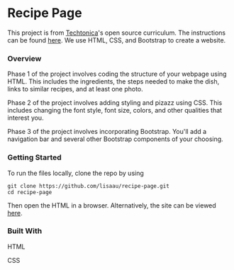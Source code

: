 # Recipe Page

This project is from [Techtonica](https://techtonica.org/)'s open source curriculum. The instructions can be found [here](https://github.com/Techtonica/curriculum/tree/master/projects/recipe-page). We use HTML, CSS, and Bootstrap to create a website.

### Overview

Phase 1 of the project involves coding the structure of your webpage using HTML. This includes the ingredients, the steps needed to make the dish, links to similar recipes, and at least one photo.

Phase 2 of the project involves adding styling and pizazz using CSS. This includes changing the font style, font size, colors, and other qualities that interest you.

Phase 3 of the project involves incorporating Bootstrap. You'll add a navigation bar and several other Bootstrap components of your choosing.

### Getting Started

To run the files locally, clone the repo by using

```
git clone https://github.com/lisaau/recipe-page.git
cd recipe-page
```

Then open the HTML in a browser. Alternatively, the site can be viewed [here](https://lisaau.github.io/recipe-page/).

### Built With

HTML

CSS
